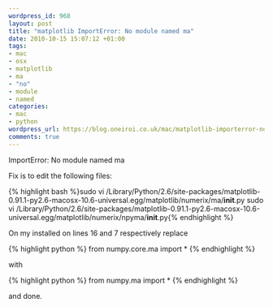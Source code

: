 ```yaml
--- 
wordpress_id: 968
layout: post
title: "matplotlib ImportError: No module named ma"
date: 2010-10-15 15:07:12 +01:00
tags: 
- mac
- osx
- matplotlib
- ma
- "no"
- module
- named
categories: 
- mac
- python
wordpress_url: https://blog.oneiroi.co.uk/mac/matplotlib-importerror-no-module-named-ma
comments: true
---
```

ImportError: No module named ma

Fix is to edit the following files:

{% highlight bash %}sudo vi /Library/Python/2.6/site-packages/matplotlib-0.91.1-py2.6-macosx-10.6-universal.egg/matplotlib/numerix/ma/__init__.py
sudo vi /Library/Python/2.6/site-packages/matplotlib-0.91.1-py2.6-macosx-10.6-universal.egg/matplotlib/numerix/npyma/__init__.py{% endhighlight %}

On my installed on lines 16 and 7 respectively replace


{% highlight python %}
from numpy.core.ma import *
{% endhighlight %}

with

{% highlight python %}
from numpy.ma import *
{% endhighlight %}

and done.
